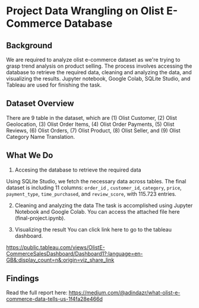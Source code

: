 # Project Data Wrangling on Olist E-Commerce Database

## Background
We are required to analyze olist e-commerce dataset as we're trying to grasp trend analysis on product selling. The process involves accessing the database to retrieve the required data, cleaning and analyzing the data, and visualizing the results. Jupyter notebook, Google Colab, SQLite Studio, and Tableau are used for finishing the task.  

## Dataset Overview
There are 9 table in the dataset, which are (1) Olist Customer, (2) Olist Geolocation, (3) Olist Order Items, (4) Olist Order Payments, (5) Olist Reviews, (6) Olist Orders, (7) Olist Product, (8) Olist Seller, and (9) Olist Category Name Translation.

## What We Do
1. Accesing the database to retrieve the required data

  Using SQLite Studio, we fetch the necessary data across tables. The final dataset is including 11 columns: `order_id` , `customer_id`, `category`, `price`, `payment_type`, `time_purchased`, and `review_score`, with 115.723 entries.
  
2. Cleaning and analyzing the data
  The task is accomplished using Jupyter Notebook and Google Colab. You can access the attached file here (final-project.ipynb).
  
3. Visualizing the result
  You can click link here to go to the tableau dashboard.
  
  https://public.tableau.com/views/OlistE-CommerceSalesDashboard/Dashboard1?:language=en-GB&:display_count=n&:origin=viz_share_link 
  
  ## Findings
  Read the full report here:
  https://medium.com/@adindazr/what-olist-e-commerce-data-tells-us-1f4fa28e466d
